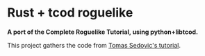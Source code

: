 # Rust + tcod roguelike

**A port of the Complete Roguelike Tutorial, using python+libtcod.**

This project gathers the code from [Tomas Sedovic's tutorial](https://tomassedovic.github.io/roguelike-tutorial/index.html).
